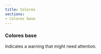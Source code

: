 ```yaml
---
title: Colores
sections:
- Colores base
---
```


### **Colores base**

<div class="alert alert-warning">
  Indicates a warning that might need attention.
</div>
